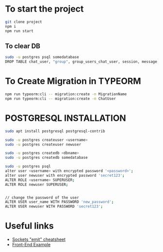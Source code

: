 # To start the project 
```bash
git clone project
npm i 
npm run start
``` 
## To clear DB
```bash
sudo -u postgres psql somedatabase
DROP TABLE chat_user, "group", group_users_chat_user, session, message, migrations, role, status CASCADE;
```

# To Create Migration in TYPEORM

```bash
npm run typeorm:cli -- migration:create -n MigrationName
npm run typeorm:cli -- migration:create -n ChatUser

```

# POSTGRESQL INSTALLATION

```bash
sudo apt install postgresql postgresql-contrib

sudo -u postgres createuser <username>
sudo -u postgres createuser newuser

sudo -u postgres createdb <dbname>
sudo -u postgres createdb somedatabase

sudo -u postgres psql
alter user <username> with encrypted password '<password>';
alter user newuser with encrypted password 'secret123';
ALTER ROLE <username> SUPERUSER;
ALTER ROLE newuser SUPERUSER;


// change the password of the user
ALTER USER user_name WITH PASSWORD 'new_password';
ALTER USER newuser WITH PASSWORD 'secret123';
```

# Useful links
* [Sockets "emit" cheatsheet](https://socket.io/docs/v4/emit-cheatsheet/)
* [Front-End Example](https://github.com/nikitkrsk/Chat-App-Front-End)

